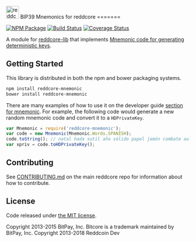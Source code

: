 <img src="http://reddcore.io/css/images/module-mnemonic.png" alt="reddcore mnemonics" height="35">
BIP39 Mnemonics for reddcore
=======

[![NPM Package](https://img.shields.io/npm/v/reddcore-mnemonic.svg?style=flat-square)](https://www.npmjs.org/package/reddcore-mnemonic)
[![Build Status](https://img.shields.io/travis/reddcoin-project/reddcore-mnemonic.svg?branch=master&style=flat-square)](https://travis-ci.org/reddcoin-project/reddcore-mnemonic)
[![Coverage Status](https://img.shields.io/coveralls/reddcoin-project/reddcore-mnemonic.svg?style=flat-square)](https://coveralls.io/r/reddcoin-project/reddcore-mnemonic)

A module for [reddcore-lib](https://github.com/reddcoin-peoject/reddcore-lib) that implements [Mnemonic code for generating deterministic keys](https://github.com/bitcoin/bips/blob/master/bip-0039.mediawiki).

## Getting Started

This library is distributed in both the npm and bower packaging systems.

```sh
npm install reddcore-mnemonic
bower install reddcore-mnemonic
```

There are many examples of how to use it on the developer guide [section for mnemonic](http://reddcore.io/guide/module/mnemonic/index.html). For example, the following code would generate a new random mnemonic code and convert it to a `HDPrivateKey`.

```javascript
var Mnemonic = require('reddcore-mnemonic');
var code = new Mnemonic(Mnemonic.Words.SPANISH);
code.toString(); // natal hada sutil año sólido papel jamón combate aula flota ver esfera...
var xpriv = code.toHDPrivateKey();
```

## Contributing

See [CONTRIBUTING.md](https://github.com/reddcoin-project/reddcore-lib/blob/master/CONTRIBUTING.md) on the main reddcore repo for information about how to contribute.

## License

Code released under [the MIT license](https://github.com/reddcoin-project/reddcore-lib/blob/master/LICENSE).

Copyright 2013-2015 BitPay, Inc. Bitcore is a trademark maintained by BitPay, Inc.
Copyright 2013-2018 Reddcoin Dev
